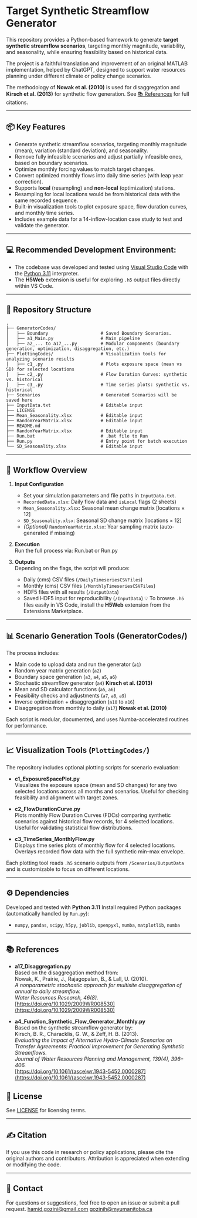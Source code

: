 # Target Synthetic Streamflow Generator

This repository provides a Python-based framework to generate **target synthetic streamflow scenarios**, targeting monthly magnitude, variability, and seasonality, while ensuring feasibility based on historical data.

The project is a faithful translation and improvement of an original MATLAB implementation, helped by ChatGPT, designed to support water resources planning under different climate or policy change scenarios.

The methodology of **Nowak et al. (2010)** is used for disaggregation and **Kirsch et al. (2013)** for synthetic flow generation. 
See [📚 References](#-references) for full citations.

---

## 📦 Key Features

- Generate synthetic streamflow scenarios, targeting monthly magnitude (mean), variation (standard deviation), and seasonality.
- Remove fully infeasible scenarios and adjust partially infeasible ones, based on boundary scenarios.
- Optimize monthly forcing values to match target changes.
- Convert optimized monthly flows into daily time series (with leap year correction).
- Supports **local** (resampling) and **non-local** (optimization) stations.
- Resampling for local locations would be from historical data with the same recorded sequence.
- Built-in visualization tools to plot exposure space, flow duration curves, and monthly time series.
- Includes example data for a 14-inflow-location case study to test and validate the generator.

---

## 💻 **Recommended Development Environment**:  
- The codebase was developed and tested using [Visual Studio Code](https://code.visualstudio.com/) with the [Python 3.11](https://img.shields.io/badge/Python-3.11-blue) interpreter.
- The **H5Web** extension is useful for exploring `.h5` output files directly within VS Code.

---

## 📁 Repository Structure

```
.
├── GeneratorCodes/
│   ├── Boundary                    # Saved Boundary Scenarios.
│   ├── a1_Main.py                  # Main pipeline
│   ├── a2_... to a17_...py         # Modular components (boundary generation, optimization, disaggregation, etc.)
├── PlottingCodes/                  # Visualization tools for analyzing scenario results
│   ├── c1_.py                      # Plots exposure space (mean vs SD) for selected locations
│   ├── c2_.py                      # Flow Duration Curves: synthetic vs. historical
│   ├── c3_.py                      # Time series plots: synthetic vs. historical
├── Scenarios                       # Generated Scenarios will be saved here
├── InputData.txt                   # Editable input
├── LICENSE 
├── Mean_Seasonality.xlsx           # Editable input 
├── RandomYearMatrix.xlsx           # Editable input
├── README.md
├── RandomYearMatrix.xlsx           # Editable input
├── Run.bat                         # .bat file to Run                      
├── Run.py                          # Entry point for batch execution
└── SD_Seasonality.xlsx             # Editable input
```

---

## 🧠 Workflow Overview

1. **Input Configuration**  
   - Set your simulation parameters and file paths in `InputData.txt`.
   - `RecordedData.xlsx`: Daily flow data and `isLocal` flags (2 sheets)
   - `Mean_Seasonality.xlsx`: Seasonal mean change matrix [locations × 12]
   - `SD_Seasonality.xlsx`: Seasonal SD change matrix [locations × 12]
   - *(Optional)* `RandomYearMatrix.xlsx`: Year sampling matrix (auto-generated if missing)

2. **Execution**  
   Run the full process via:
   Run.bat or Run.py

4. **Outputs**  
   Depending on the flags, the script will produce:
   - Daily (cms) CSV files (`/DailyTimeseriesCSVFiles`)
   - Monthly (cms) CSV files (`/MonthlyTimeseriesCSVFiles`)
   - HDF5 files with all results (`/OutputData`)
   - Saved HDF5 input for reproducibility (`/InputData`)
  💡 To browse `.h5` files easily in VS Code, install the **H5Web** extension from the Extensions Marketplace.

---

## 📊 Scenario Generation Tools (GeneratorCodes/)

The process includes:
- Main code to upload data and run the generator (`a1`)
- Random year matrix generation (`a2`)
- Boundary space generation (`a3`, `a4`, `a5`, `a6`)
- Stochastic streamflow generator  (`a4`) **Kirsch et al. (2013)**
- Mean and SD calculator functions (`a5`, `a6`)
- Feasibility checks and adjustments (`a7`, `a8`, `a9`)
- Inverse optimization + disaggregation (`a10` to `a16`)
- Disaggregation from monthly to daily (`a17`) **Nowak et al. (2010)**

Each script is modular, documented, and uses Numba-accelerated routines for performance.

---

## 📈 Visualization Tools (`PlottingCodes/`)

The repository includes optional plotting scripts for scenario evaluation:

- **c1_ExposureSpacePlot.py**  
  Visualizes the exposure space (mean and SD changes) for any two selected locations across all months and scenarios. Useful for checking feasibility and alignment with target zones.

- **c2_FlowDurationCurve.py**  
  Plots monthly Flow Duration Curves (FDCs) comparing synthetic scenarios against historical flow records, for 4 selected locations. Useful for validating statistical flow distributions.

- **c3_TimeSeries_MonthlyFlow.py**  
  Displays time series plots of monthly flow for 4 selected locations. Overlays recorded flow data with the full synthetic min–max envelope.

Each plotting tool reads `.h5` scenario outputs from `/Scenarios/OutputData` and is customizable to focus on different locations.

---

## ⚙️ Dependencies

Developed and tested with **Python 3.11**
Install required Python packages (automatically handled by `Run.py`):
- `numpy`, `pandas`, `scipy`, `h5py`, `joblib`, `openpyxl`, `numba`, `matplotlib`, `numba`

---

## 📚 References

- **a17_Disaggregation.py**  
  Based on the disaggregation method from:  
  Nowak, K., Prairie, J., Rajagopalan, B., & Lall, U. (2010).  
  *A nonparametric stochastic approach for multisite disaggregation of annual to daily streamflow.*  
  *Water Resources Research, 46(8).*  
  [https://doi.org/10.1029/2009WR008530](https://doi.org/10.1029/2009WR008530)

- **a4_Function_Synthetic_Flow_Generator_Monthly.py**  
  Based on the synthetic streamflow generator by:  
  Kirsch, B. R., Characklis, G. W., & Zeff, H. B. (2013).  
  *Evaluating the Impact of Alternative Hydro-Climate Scenarios on Transfer Agreements: Practical Improvement for Generating Synthetic Streamflows.*  
  *Journal of Water Resources Planning and Management, 139(4), 396–406.*  
  [https://doi.org/10.1061/(asce)wr.1943-5452.0000287](https://doi.org/10.1061/(asce)wr.1943-5452.0000287)

## 📜 License

See [LICENSE](./LICENSE) for licensing terms.

---

## ✍️ Citation

If you use this code in research or policy applications, please cite the original authors and contributors. Attribution is appreciated when extending or modifying the code.

---

## 🙋 Contact

For questions or suggestions, feel free to open an issue or submit a pull request.
hamid.gozini@gmail.com
gozinih@myumanitoba.ca
